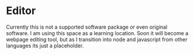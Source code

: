 # Editor
Currently this is not a supported software package or even original software. I am using this space as a learning location. Soon it will become a webpage editing tool, but as I transition into node and javascript from other languages its just a placeholder.